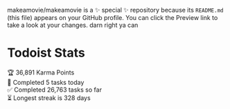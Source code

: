 makeamovie/makeamovie is a ✨ special ✨ repository because its `README.md` (this file) appears on your GitHub profile.
You can click the Preview link to take a look at your changes. darn right ya can

# Todoist Stats

<!-- TODO-IST:START -->
🏆  36,891 Karma Points           
🌸  Completed 5 tasks today           
✅  Completed 26,763 tasks so far           
⏳  Longest streak is 328 days
<!-- TODO-IST:END -->